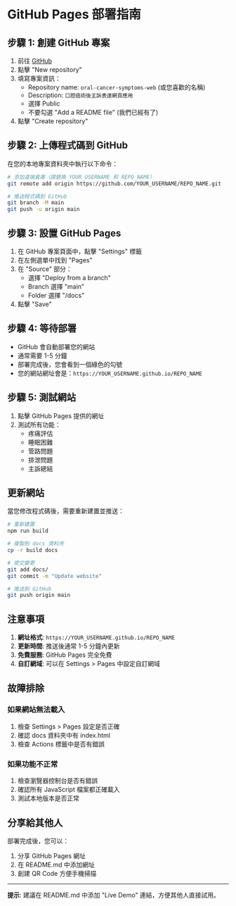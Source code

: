 # GitHub Pages 部署指南

## 步驟 1: 創建 GitHub 專案

1. 前往 [GitHub](https://github.com)
2. 點擊 "New repository"
3. 填寫專案資訊：
   - Repository name: `oral-cancer-symptoms-web` (或您喜歡的名稱)
   - Description: `口腔癌術後主訴表達網頁應用`
   - 選擇 Public
   - 不要勾選 "Add a README file" (我們已經有了)
4. 點擊 "Create repository"

## 步驟 2: 上傳程式碼到 GitHub

在您的本地專案資料夾中執行以下命令：

```bash
# 添加遠端倉庫（請替換 YOUR_USERNAME 和 REPO_NAME）
git remote add origin https://github.com/YOUR_USERNAME/REPO_NAME.git

# 推送程式碼到 GitHub
git branch -M main
git push -u origin main
```

## 步驟 3: 設置 GitHub Pages

1. 在 GitHub 專案頁面中，點擊 "Settings" 標籤
2. 在左側選單中找到 "Pages"
3. 在 "Source" 部分：
   - 選擇 "Deploy from a branch"
   - Branch 選擇 "main"
   - Folder 選擇 "/docs"
4. 點擊 "Save"

## 步驟 4: 等待部署

- GitHub 會自動部署您的網站
- 通常需要 1-5 分鐘
- 部署完成後，您會看到一個綠色的勾號
- 您的網站網址會是：`https://YOUR_USERNAME.github.io/REPO_NAME`

## 步驟 5: 測試網站

1. 點擊 GitHub Pages 提供的網址
2. 測試所有功能：
   - 疼痛評估
   - 睡眠困難
   - 管路問題
   - 排泄問題
   - 主訴總結

## 更新網站

當您修改程式碼後，需要重新建置並推送：

```bash
# 重新建置
npm run build

# 複製到 docs 資料夾
cp -r build docs

# 提交變更
git add docs/
git commit -m "Update website"

# 推送到 GitHub
git push origin main
```

## 注意事項

1. **網址格式**: `https://YOUR_USERNAME.github.io/REPO_NAME`
2. **更新時間**: 推送後通常 1-5 分鐘內更新
3. **免費服務**: GitHub Pages 完全免費
4. **自訂網域**: 可以在 Settings > Pages 中設定自訂網域

## 故障排除

### 如果網站無法載入
1. 檢查 Settings > Pages 設定是否正確
2. 確認 docs 資料夾中有 index.html
3. 檢查 Actions 標籤中是否有錯誤

### 如果功能不正常
1. 檢查瀏覽器控制台是否有錯誤
2. 確認所有 JavaScript 檔案都正確載入
3. 測試本地版本是否正常

## 分享給其他人

部署完成後，您可以：
1. 分享 GitHub Pages 網址
2. 在 README.md 中添加網址
3. 創建 QR Code 方便手機掃描

---

**提示**: 建議在 README.md 中添加 "Live Demo" 連結，方便其他人直接試用。 
